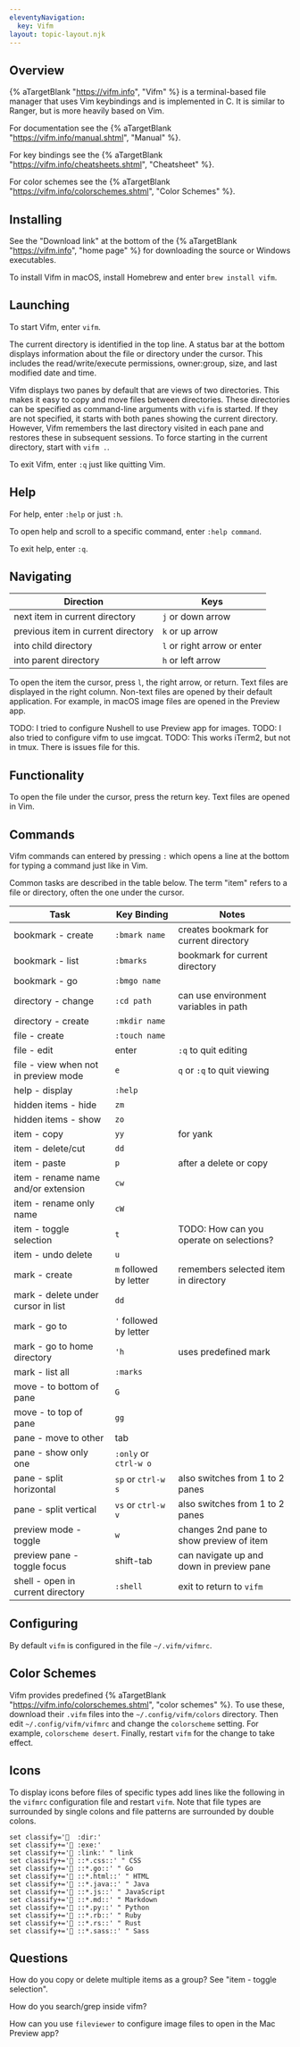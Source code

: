 ```yaml
---
eleventyNavigation:
  key: Vifm
layout: topic-layout.njk
---
```


## Overview

{% aTargetBlank "https://vifm.info", "Vifm" %}
is a terminal-based file manager that uses Vim keybindings
and is implemented in C.
It is similar to Ranger, but is more heavily based on Vim.

For documentation see the
{% aTargetBlank "https://vifm.info/manual.shtml", "Manual" %}.

For key bindings see the
{% aTargetBlank "https://vifm.info/cheatsheets.shtml", "Cheatsheet" %}.

For color schemes see the
{% aTargetBlank "https://vifm.info/colorschemes.shtml", "Color Schemes" %}.

## Installing

See the "Download link" at the bottom of the
{% aTargetBlank "https://vifm.info", "home page" %}
for downloading the source or Windows executables.

To install Vifm in macOS, install Homebrew and enter `brew install vifm`.

## Launching

To start Vifm, enter `vifm`.

The current directory is identified in the top line.
A status bar at the bottom displays information
about the file or directory under the cursor.
This includes the read/write/execute permissions, owner:group,
size, and last modified date and time.

Vifm displays two panes by default that are views of two directories.
This makes it easy to copy and move files between directories.
These directories can be specified as
command-line arguments with `vifm` is started.
If they are not specified, it starts with
both panes showing the current directory.
However, Vifm remembers the last directory visited in each pane
and restores these in subsequent sessions.
To force starting in the current directory, start with `vifm .`.

To exit Vifm, enter `:q` just like quitting Vim.

## Help

For help, enter `:help` or just `:h`.

To open help and scroll to a specific command, enter `:help command`.

To exit help, enter `:q`.

## Navigating

| Direction                          | Keys                        |
| ---------------------------------- | --------------------------- |
| next item in current directory     | `j` or down arrow           |
| previous item in current directory | `k` or up arrow             |
| into child directory               | `l` or right arrow or enter |
| into parent directory              | `h` or left arrow           |

To open the item the cursor,
press `l`, the right arrow, or return.
Text files are displayed in the right column.
Non-text files are opened by their default application.
For example, in macOS image files are opened in the Preview app.

TODO: I tried to configure Nushell to use Preview app for images.
TODO: I also tried to configure vifm to use imgcat.
TODO: This works iTerm2, but not in tmux. There is issues file for this.

## Functionality

To open the file under the cursor, press the return key.
Text files are opened in Vim.

## Commands

Vifm commands can entered by pressing `:` which
opens a line at the bottom for typing a command just like in Vim.

Common tasks are described in the table below.
The term "item" refers to a file or directory, often the one under the cursor.

| Task                                 | Key Binding            | Notes                                    |
| ------------------------------------ | ---------------------- | ---------------------------------------- |
| bookmark - create                    | `:bmark name`          | creates bookmark for current directory   |
| bookmark - list                      | `:bmarks`              | bookmark for current directory           |
| bookmark - go                        | `:bmgo name`           |                                          |
| directory - change                   | `:cd path`             | can use environment variables in path    |
| directory - create                   | `:mkdir name`          |                                          |
| file - create                        | `:touch name`          |                                          |
| file - edit                          | enter                  | `:q` to quit editing                     |
| file - view when not in preview mode | `e`                    | `q` or `:q` to quit viewing              |
| help - display                       | `:help`                |                                          |
| hidden items - hide                  | `zm`                   |                                          |
| hidden items - show                  | `zo`                   |                                          |
| item - copy                          | `yy`                   | for yank                                 |
| item - delete/cut                    | `dd`                   |                                          |
| item - paste                         | `p`                    | after a delete or copy                   |
| item - rename name and/or extension  | `cw`                   |                                          |
| item - rename only name              | `cW`                   |                                          |
| item - toggle selection              | `t`                    | TODO: How can you operate on selections? |
| item - undo delete                   | `u`                    |                                          |
| mark - create                        | `m` followed by letter | remembers selected item in directory     |
| mark - delete under cursor in list   | `dd`                   |                                          |
| mark - go to                         | `'` followed by letter |                                          |
| mark - go to home directory          | `'h`                   | uses predefined mark                     |
| mark - list all                      | `:marks`               |                                          |
| move - to bottom of pane             | `G`                    |                                          |
| move - to top of pane                | `gg`                   |                                          |
| pane - move to other                 | tab                    |                                          |
| pane - show only one                 | `:only` or `ctrl-w o`  |                                          |
| pane - split horizontal              | `sp` or `ctrl-w s`     | also switches from 1 to 2 panes          |
| pane - split vertical                | `vs` or `ctrl-w v`     | also switches from 1 to 2 panes          |
| preview mode - toggle                | `w`                    | changes 2nd pane to show preview of item |
| preview pane - toggle focus          | shift-tab              | can navigate up and down in preview pane |
| shell - open in current directory    | `:shell`               | exit to return to `vifm`                 |

## Configuring

By default `vifm` is configured in the file `~/.vifm/vifmrc`.

## Color Schemes

Vifm provides predefined
{% aTargetBlank "https://vifm.info/colorschemes.shtml", "color schemes" %}.
To use these, download their `.vifm` files
into the `~/.config/vifm/colors` directory.
Then edit `~/.config/vifm/vifmrc` and change the `colorscheme` setting.
For example, `colorscheme desert`.
Finally, restart `vifm` for the change to take effect.

## Icons

To display icons before files of specific types
add lines like the following in the `vifmrc` configuration file
and restart `vifm`.
Note that file types are surrounded by single colons
and file patterns are surrounded by double colons.

```text
set classify='  :dir:'
set classify+='🏃 :exe:'
set classify+=' :link:' " link
set classify+=' ::*.css::' " CSS
set classify+=' ::*.go::' " Go
set classify+=' ::*.html::' " HTML
set classify+=' ::*.java::' " Java
set classify+=' ::*.js::' " JavaScript
set classify+=' ::*.md::' " Markdown
set classify+=' ::*.py::' " Python
set classify+=' ::*.rb::' " Ruby
set classify+=' ::*.rs::' " Rust
set classify+=' ::*.sass::' " Sass
```

## Questions

How do you copy or delete multiple items as a group?
See "item - toggle selection".

How do you search/grep inside vifm?

How can you use `fileviewer` to configure
image files to open in the Mac Preview app?

